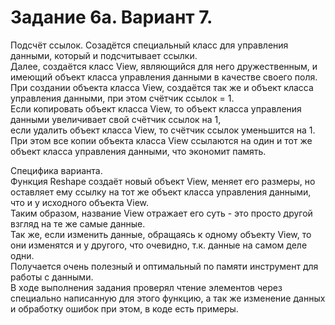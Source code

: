 # Задание 6а. Вариант 7.

Подсчёт ссылок.
Созадётся специальный класс для управления данными, который и подсчитывает ссылки.  
Далее, создаётся класс View, являющийся для него дружественным, и имеющий объект класса управления данными в качестве своего поля.  
При создании объекта класса View, создаётся так же и объект класса управления данными, при этом счётчик ссылок = 1.  
Если копировать объект класса View, то объект класса управления данными увеличивает свой счётчик ссылок на 1,  
если удалить объект класса View, то счётчик ссылок уменьшится на 1.  
При этом все копии объекта класса View ссылаются на один и тот же объект класса управления данными, что экономит память.  

Специфика варианта.  
Функция Reshape создаёт новый объект View, меняет его размеры, но оставляет ему ссылку на тот же объект класса управления данными, что и у исходного объекта View.  
Таким образом, название View отражает его суть - это просто другой взгляд на те же самые данные.  
Так же, если изменить данные, обращаясь к одному объекту View, то они изменятся и у другого, что очевидно, т.к. данные на самом деле одни.  
Получается очень полезный и оптимальный по памяти инструмент для работы с данными.  
В ходе выполнения задания проверял чтение элементов через специально написанную для этого функцию, а так же изменение данных и обработку ошибок при этом, в коде есть примеры.  
